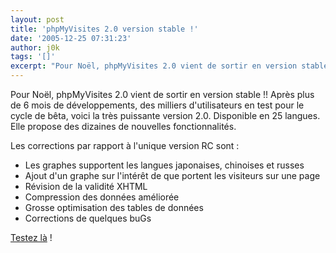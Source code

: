 ```yaml
---
layout: post
title: 'phpMyVisites 2.0 version stable !'
date: '2005-12-25 07:31:23'
author: j0k
tags: '[]'
excerpt: "Pour Noël, phpMyVisites 2.0 vient de sortir en version stable !!   Après plus de 6 mois de développements, des milliers d'utilisateurs en test pour le cycle de bêta, voici la très puissante version 2.0. Disponible en 25 langues. Elle propose des dizaines de nouvelles fonctionnalités.  \n  \nLes corrections par rapport à l'unique version RC sont :  \n       …"
---
```


Pour Noël, phpMyVisites 2.0 vient de sortir en version stable !!   Après plus de 6 mois de développements, des milliers d'utilisateurs en test pour le cycle de bêta, voici la très puissante version 2.0. Disponible en 25 langues. Elle propose des dizaines de nouvelles fonctionnalités.

Les corrections par rapport à l'unique version RC sont :

* Les graphes supportent les langues japonaises, chinoises et russes
* Ajout d'un graphe sur l'intérêt de que portent les visiteurs sur une page
* Révision de la validité XHTML
* Compression des données améliorée
* Grosse optimisation des tables de données
* Corrections de quelques buGs

[Testez là](http://217.174.222.215/) !
